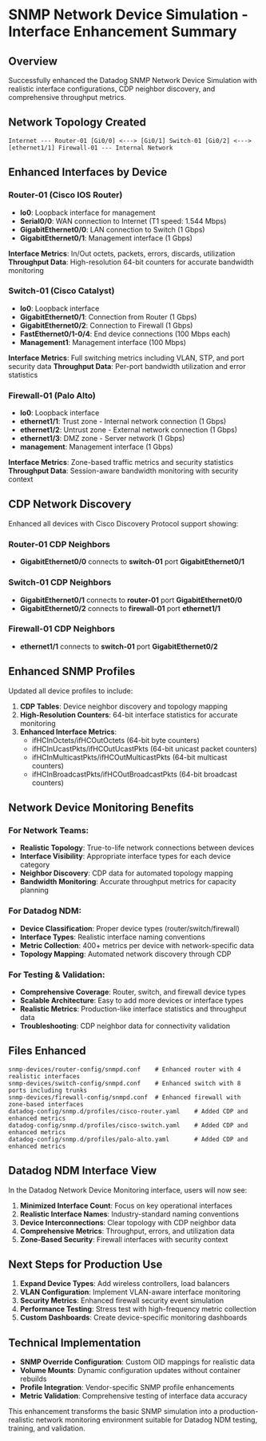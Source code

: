# SNMP Network Device Simulation - Interface Enhancement Summary

## Overview
Successfully enhanced the Datadog SNMP Network Device Simulation with realistic interface configurations, CDP neighbor discovery, and comprehensive throughput metrics.

## Network Topology Created
```
Internet --- Router-01 [Gi0/0] <---> [Gi0/1] Switch-01 [Gi0/2] <---> [ethernet1/1] Firewall-01 --- Internal Network
```

## Enhanced Interfaces by Device

### Router-01 (Cisco IOS Router)
- **lo0**: Loopback interface for management
- **Serial0/0**: WAN connection to Internet (T1 speed: 1.544 Mbps)
- **GigabitEthernet0/0**: LAN connection to Switch (1 Gbps)
- **GigabitEthernet0/1**: Management interface (1 Gbps)

**Interface Metrics**: In/Out octets, packets, errors, discards, utilization
**Throughput Data**: High-resolution 64-bit counters for accurate bandwidth monitoring

### Switch-01 (Cisco Catalyst)
- **lo0**: Loopback interface
- **GigabitEthernet0/1**: Connection from Router (1 Gbps)
- **GigabitEthernet0/2**: Connection to Firewall (1 Gbps)
- **FastEthernet0/1-0/4**: End device connections (100 Mbps each)
- **Management1**: Management interface (100 Mbps)

**Interface Metrics**: Full switching metrics including VLAN, STP, and port security data
**Throughput Data**: Per-port bandwidth utilization and error statistics

### Firewall-01 (Palo Alto)
- **lo0**: Loopback interface
- **ethernet1/1**: Trust zone - Internal network connection (1 Gbps)
- **ethernet1/2**: Untrust zone - External network connection (1 Gbps)
- **ethernet1/3**: DMZ zone - Server network (1 Gbps)
- **management**: Management interface (1 Gbps)

**Interface Metrics**: Zone-based traffic metrics and security statistics
**Throughput Data**: Session-aware bandwidth monitoring with security context

## CDP Network Discovery
Enhanced all devices with Cisco Discovery Protocol support showing:

### Router-01 CDP Neighbors
- **GigabitEthernet0/0** connects to **switch-01** port **GigabitEthernet0/1**

### Switch-01 CDP Neighbors
- **GigabitEthernet0/1** connects to **router-01** port **GigabitEthernet0/0**
- **GigabitEthernet0/2** connects to **firewall-01** port **ethernet1/1**

### Firewall-01 CDP Neighbors
- **ethernet1/1** connects to **switch-01** port **GigabitEthernet0/2**

## Enhanced SNMP Profiles
Updated all device profiles to include:

1. **CDP Tables**: Device neighbor discovery and topology mapping
2. **High-Resolution Counters**: 64-bit interface statistics for accurate monitoring
3. **Enhanced Interface Metrics**: 
   - ifHCInOctets/ifHCOutOctets (64-bit byte counters)
   - ifHCInUcastPkts/ifHCOutUcastPkts (64-bit unicast packet counters)
   - ifHCInMulticastPkts/ifHCOutMulticastPkts (64-bit multicast counters)
   - ifHCInBroadcastPkts/ifHCOutBroadcastPkts (64-bit broadcast counters)

## Network Device Monitoring Benefits

### For Network Teams:
- **Realistic Topology**: True-to-life network connections between devices
- **Interface Visibility**: Appropriate interface types for each device category
- **Neighbor Discovery**: CDP data for automated topology mapping
- **Bandwidth Monitoring**: Accurate throughput metrics for capacity planning

### For Datadog NDM:
- **Device Classification**: Proper device types (router/switch/firewall)
- **Interface Types**: Realistic interface naming conventions
- **Metric Collection**: 400+ metrics per device with network-specific data
- **Topology Mapping**: Automated network discovery through CDP

### For Testing & Validation:
- **Comprehensive Coverage**: Router, switch, and firewall device types
- **Scalable Architecture**: Easy to add more devices or interface types
- **Realistic Metrics**: Production-like interface statistics and throughput data
- **Troubleshooting**: CDP neighbor data for connectivity validation

## Files Enhanced
```
snmp-devices/router-config/snmpd.conf    # Enhanced router with 4 realistic interfaces
snmp-devices/switch-config/snmpd.conf    # Enhanced switch with 8 ports including trunks
snmp-devices/firewall-config/snmpd.conf  # Enhanced firewall with zone-based interfaces
datadog-config/snmp.d/profiles/cisco-router.yaml    # Added CDP and enhanced metrics
datadog-config/snmp.d/profiles/cisco-switch.yaml    # Added CDP and enhanced metrics  
datadog-config/snmp.d/profiles/palo-alto.yaml       # Added CDP and enhanced metrics
```

## Datadog NDM Interface View
In the Datadog Network Device Monitoring interface, users will now see:

1. **Minimized Interface Count**: Focus on key operational interfaces
2. **Realistic Interface Names**: Industry-standard naming conventions
3. **Device Interconnections**: Clear topology with CDP neighbor data
4. **Comprehensive Metrics**: Throughput, errors, and utilization data
5. **Zone-Based Security**: Firewall interfaces with security context

## Next Steps for Production Use
1. **Expand Device Types**: Add wireless controllers, load balancers
2. **VLAN Configuration**: Implement VLAN-aware interface monitoring
3. **Security Metrics**: Enhanced firewall security event simulation
4. **Performance Testing**: Stress test with high-frequency metric collection
5. **Custom Dashboards**: Create device-specific monitoring dashboards

## Technical Implementation
- **SNMP Override Configuration**: Custom OID mappings for realistic data
- **Volume Mounts**: Dynamic configuration updates without container rebuilds
- **Profile Integration**: Vendor-specific SNMP profile enhancements
- **Metric Validation**: Comprehensive testing of interface data accuracy

This enhancement transforms the basic SNMP simulation into a production-realistic 
network monitoring environment suitable for Datadog NDM testing, training, and validation.
